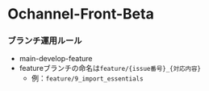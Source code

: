 # Ochannel-Front-Beta

### ブランチ運用ルール
- main-develop-feature
- featureブランチの命名は`feature/{issue番号}_{対応内容}`
    - 例：`feature/9_import_essentials`
